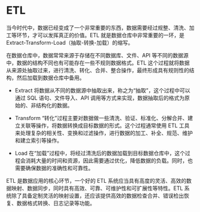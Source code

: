 # ETL
当今时代中，数据已经变成了一个非常重要的东西，数据需要经过规整、清洗、加工等环节，才可以发挥真正的价值。ETL 就是数据仓库中非常重要的一环，是 Extract-Transform-Load（抽取-转换-加载）的缩写。

在数据仓库中，数据常常来源于存储在不同数据库、文件、API 等不同的数据源中，数据的结构不同也有可能存在一些不规则数据格式。ETL 这个过程就将数据从来源处抽取过来，进行清洗、转化、合并、整合操作，最终形成具有规则性的结构，然后加载到数据仓库中备用。

+ Extract
将数据从不同的数据源中抽取出来，称之为“抽取”，这个过程中可以通过 SQL 语句、文件导入、API 调用等方式来实现，数据抽取后的格式为原始的、非结构化的数据。

+ Transform
“转化”过程主要对数据做一些清洗、验证、标准化、分解合并、建立关联等操作，将数据转换成目标数据的形式。这个过程通常使用 ETL 工具来处理复杂的相关性、变换和过滤操作，进行数据的加工、补全、规范、维护和建立索引等操作。

+ Load
在“加载”过程中，将经过清洗后的数据加载到目标数据仓库中，这个过程会消耗大量的时间和资源，因此需要通过优化，降低数据的负载。同时，也需要确保数据的准确性和可靠性。

ETL 是数据应用的核心环节，一个好的 ETL 系统应当具有高度的灵活、高效的数据映射、数据同步，同时具有高效、可靠、可维护性和可扩展性等特性。ETL 系统除了具备定制灵活的映射设置，还应该提供高效的数据检查合并、错误检出恢复、数据格式转换、日志记录等功能。